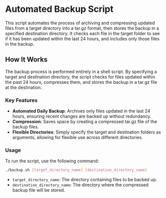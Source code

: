 # Automated Backup Script

This script automates the process of archiving and compressing updated files from a target directory into a tar.gz format, then stores the backup in a specified destination directory. It checks each file in the target folder to see if it has been updated within the last 24 hours, and includes only those files in the backup.

## How It Works

The backup process is performed entirely in a shell script. By specifying a target and destination directory, the script checks for files updated within the past 24 hours, compresses them, and stores the backup in a tar.gz file at the destination.

### Key Features
- **Automated Daily Backup**: Archives only files updated in the last 24 hours, ensuring recent changes are backed up without redundancy.
- **Compression**: Saves space by creating a compressed tar.gz file of the backup files.
- **Flexible Directories**: Simply specify the target and destination folders as arguments, allowing for flexible use across different directories.

### Usage
To run the script, use the following command:

```bash
./backup.sh [target_directory_name] [destination_directory_name]
```

- `target_directory_name`: The directory containing files to be backed up.
- `destination_directory_name`: The directory where the compressed backup file will be stored.

  
